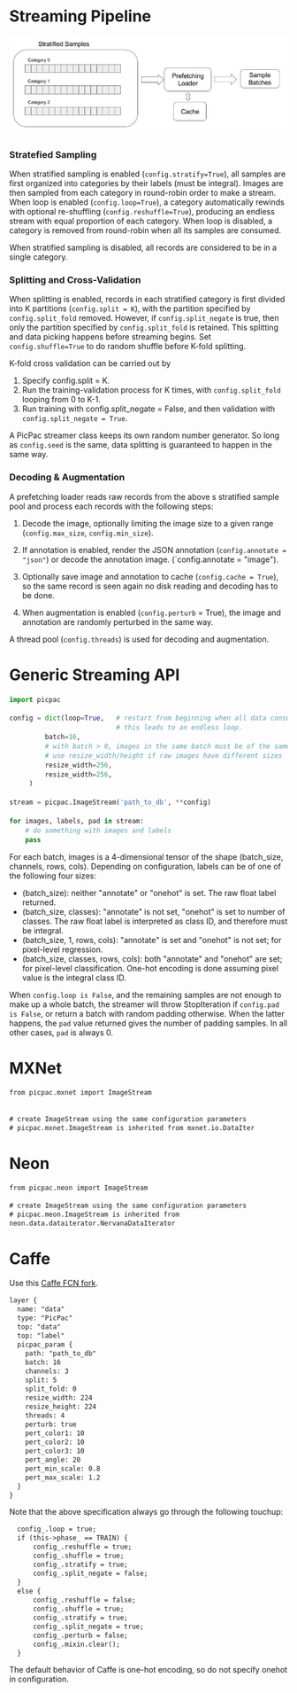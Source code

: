 # Streaming Pipeline

![flow](picpac-flow.jpg)

### Stratefied Sampling

When stratified sampling is enabled (`config.stratify=True`), all samples are
first organized into categories by their labels (must be integral).  Images are
then sampled from each category in round-robin order to make a stream.  When
loop is enabled (`config.loop=True`), a category automatically rewinds with
optional re-shuffling (`config.reshuffle=True`), producing an endless stream
with equal proportion of each category.  When loop is disabled, a category is
removed from round-robin when all its samples are consumed.

When stratified sampling is disabled, all records are considered
to be in a single category.

### Splitting and Cross-Validation

When splitting is enabled, records in each stratified category
is first divided into K partitions (`config.split = K`), with the partition
specified by `config.split_fold` removed. However, if `config.split_negate` is true,
then only the partition specified by `config.split_fold` is retained.
This splitting and data picking happens before streaming begins.
Set `config.shuffle=True` to do random shuffle before K-fold splitting.

K-fold cross validation can be carried out by

1. Specify config.split = K.
2. Run the training-validation process for K times, with
`config.split_fold` looping from 0 to K-1.
3. Run training with config.split_negate = False, and then
validation with `config.split_negate = True`.


A PicPac streamer class keeps its own random number generator.
So long as `config.seed` is the same, data splitting is guaranteed
to happen in the same way.

### Decoding & Augmentation

A prefetching loader reads raw records from the above
s stratified sample pool and process each records with the
following steps:

1. Decode the image, optionally limiting the image size
to a given range (`config.max_size`, `config.min_size`).

2. If annotation is enabled, render the JSON annotation
(`config.annotate = "json"`) or decode the annotation image.
(`config.annotate = "image").

3. Optionally save image and annotation to cache (`config.cache = True`),
so the same record is seen again no disk reading and decoding has to be done.

4. When augmentation is enabled (`config.perturb` = True), the image
and annotation are randomly perturbed in the same way.

A thread pool (`config.threads`) is used for decoding and augmentation.

# Generic Streaming API

```python
import picpac

config = dict(loop=True,   # restart from beginning when all data consumed
                           # this leads to an endless loop.
         batch=16,
         # with batch > 0, images in the same batch must be of the same size
         # use resize_width/height if raw images have different sizes
         resize_width=256,
         resize_width=256,
	 )

stream = picpac.ImageStream('path_to_db', **config)

for images, labels, pad in stream:
    # do something with images and labels
    pass
```

For each batch, images is a 4-dimensional tensor of the shape (batch_size, channels, rows, cols).
Depending on configuration, labels can be of one of the following four sizes:

- (batch_size): neither "annotate" or "onehot" is set.  The raw float label returned.
- (batch_size, classes): "annotate" is not set, "onehot" is set to number of classes. The raw float label is interpreted as class ID, and therefore must be integral.
- (batch_size, 1, rows, cols): "annotate" is set and "onehot" is not set; for pixel-level regression.
- (batch_size, classes, rows, cols): both "annotate" and "onehot" are set; for pixel-level classification.  One-hot
encoding is done assuming pixel value is the integral class ID.

When `config.loop is False`, and the remaining samples are not enough to make up a whole batch,
the streamer will throw StopIteration if `config.pad is False`, or return a batch with random
padding otherwise.  When the latter happens, the `pad` value returned gives the number of
padding samples.  In all other cases, `pad` is always 0.

# MXNet

```
from picpac.mxnet import ImageStream


# create ImageStream using the same configuration parameters
# picpac.mxnet.ImageStream is inherited from mxnet.io.DataIter

```

# Neon

```
from picpac.neon import ImageStream

# create ImageStream using the same configuration parameters
# picpac.meon.ImageStream is inherited from neon.data.dataiterator.NervanaDataIterator

```

# Caffe

Use this [Caffe FCN fork](https://github.com/aaalgo/caffe-picpac).

```
layer {
  name: "data"
  type: "PicPac"
  top: "data"
  top: "label"
  picpac_param {
    path: "path_to_db"
    batch: 16
    channels: 3
    split: 5
    split_fold: 0
    resize_width: 224
    resize_height: 224
    threads: 4
    perturb: true
    pert_color1: 10
    pert_color2: 10
    pert_color3: 10
    pert_angle: 20
    pert_min_scale: 0.8
    pert_max_scale: 1.2
  }
}

```

Note that the above specification always go through the following touchup:
```
  config_.loop = true;
  if (this->phase_ == TRAIN) {
      config_.reshuffle = true;
      config_.shuffle = true;
      config_.stratify = true;
      config_.split_negate = false;
  }
  else {
      config_.reshuffle = false;
      config_.shuffle = true;
      config_.stratify = true;
      config_.split_negate = true;
      config_.perturb = false;
      config_.mixin.clear();
  }

```

The default behavior of Caffe is one-hot encoding, so do not specify onehot in configuration.



